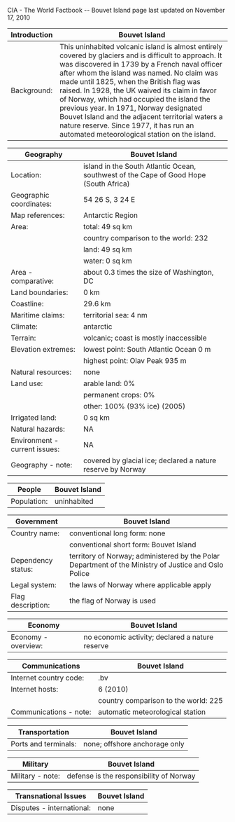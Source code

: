 CIA - The World Factbook -- Bouvet Island
page last updated on November 17, 2010


| Introduction | Bouvet Island |
| --- | --- |
| Background: | This uninhabited volcanic island is almost entirely covered by glaciers and is difficult to approach. It was discovered in 1739 by a French naval officer after whom the island was named. No claim was made until 1825, when the British flag was raised. In 1928, the UK waived its claim in favor of Norway, which had occupied the island the previous year. In 1971, Norway designated Bouvet Island and the adjacent territorial waters a nature reserve. Since 1977, it has run an automated meteorological station on the island. |


| Geography | Bouvet Island |
| --- | --- |
| Location: | island in the South Atlantic Ocean, southwest of the Cape of Good Hope (South Africa) |
| Geographic coordinates: | 54 26 S, 3 24 E |
| Map references: | Antarctic Region |
| Area: | total: 49 sq km |
| | country comparison to the world: 232 |
| | land: 49 sq km |
| | water: 0 sq km |
| Area - comparative: | about 0.3 times the size of Washington, DC |
| Land boundaries: | 0 km |
| Coastline: | 29.6 km |
| Maritime claims: | territorial sea: 4 nm |
| Climate: | antarctic |
| Terrain: | volcanic; coast is mostly inaccessible |
| Elevation extremes: | lowest point: South Atlantic Ocean 0 m |
| | highest point: Olav Peak 935 m |
| Natural resources: | none |
| Land use: | arable land: 0% |
| | permanent crops: 0% |
| | other: 100% (93% ice) (2005) |
| Irrigated land: | 0 sq km |
| Natural hazards: | NA |
| Environment - current issues: | NA |
| Geography - note: | covered by glacial ice; declared a nature reserve by Norway |


| People | Bouvet Island |
| --- | --- |
| Population: | uninhabited |


| Government | Bouvet Island |
| --- | --- |
| Country name: | conventional long form: none |
| | conventional short form: Bouvet Island |
| Dependency status: | territory of Norway; administered by the Polar Department of the Ministry of Justice and Oslo Police |
| Legal system: | the laws of Norway where applicable apply |
| Flag description: | the flag of Norway is used |


| Economy | Bouvet Island |
| --- | --- |
| Economy - overview: | no economic activity; declared a nature reserve |


| Communications | Bouvet Island |
| --- | --- |
| Internet country code: | .bv |
| Internet hosts: | 6 (2010) |
| | country comparison to the world: 225 |
| Communications - note: | automatic meteorological station |


| Transportation | Bouvet Island |
| --- | --- |
| Ports and terminals: | none; offshore anchorage only |


| Military | Bouvet Island |
| --- | --- |
| Military - note: | defense is the responsibility of Norway |


| Transnational Issues | Bouvet Island |
| --- | --- |
| Disputes - international: | none |
